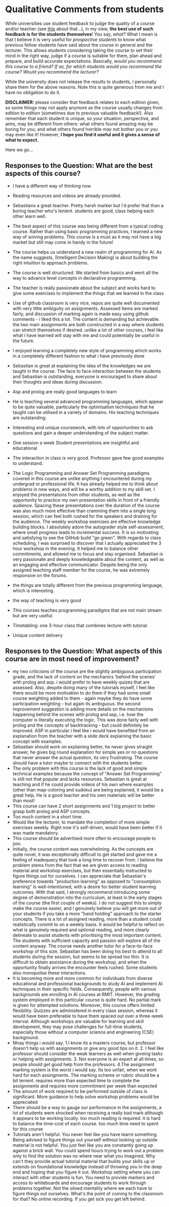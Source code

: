 # Qualitative Comments from students

While universities use student feedback to judge the quality of a course and/or teacher (see [this](FAQ-COURSE.md#course-survey-experience-what-why) about that...), in my view, **the best use of such feedback is for the students themselves**! You say, _what?_ What I mean is that I believe it is very useful for _prospective students_ to know what previous fellow students have said about the course in general and the lecturer. This allows students considering taking the course to set their mind in the right way, judge if a course is suitable for them, plan ahead and prepare, and build accurate expectations. Basically, _would you recommend this course to a friend? If so, for which students would you recommend the course? Would you recommend the lecturer?_

While the university does not release the results to students, I personally share them for the above reasons. Note this is quite generous from me and I have no obligation to do it.

**DISCLAIMER:** please consider that feedback relates to each edition given, so some things may not apply anymore as the course usually changes from edition to edition (sometimes due to previous valuable feedback!). Also remember that each student is unique, so your situation, perspective, and aims, may be different from others: what others found amazing may be boring for you; and what others found horrible may not bother you or you may even like it!  However, **I hope you find it useful and it gives a sense of what to expect.**

Here we go...

## Responses to the Question: What are the best aspects of this course?

* I have a different way of thinking now
* Reading resources and videos are already provided.
* Sebastians a great teacher. Pretty harsh marker but i'd prefer that than a boring teacher who's lenient.
students are good, class helping each other learn well.
* The best aspect of this course was being different from a typical coding course. Rather than using basic programming practices, I learned a new way of solving problems. This course is a must as it may not have a big market but still may come in handy in the future!
* The course helps us understand a new realm of programming for AI. As the name suggests, (Intelligent Decision Making) is about building the right intuition to approach problems.
* The course is well structured. We started from basics and went all the way to advance level concepts in declarative programming.
* The teacher is really passionate about the subject and works hard to give some exercises to implement the things that we learned in the class
* Use of github classroom is very nice, repos are quite well documented with very little ambiguity on assignments. Assessed items are marked fairly, and discussion of marking again is made easy using github comments - i liked this a lot. The content is demanding but achievable. the two main assignments are both constructed in a way where students can stretch themselves if desired.  unlike a lot of other courses, i feel like what i have learned will stay with me and could potentially be useful in the future.
* I enjoyed learning a completely new style of programming which works in a completely different fashion to what i have previously done
* Sebastian is great at explaining the idea of the knowledges we are taught in the course. The face to face interaction between the students and Sebastian is outstanding, everyone is encouraged to share about their thoughts and ideas during discussion.

* Asp and prolog are really good languages to learn
* He is teaching several advanced programming languages, which appear to be quite valuable, particularly the optimisation techniques that he taught can be utilised in a variety of domains. His teaching techniques are outstanding.
* Interesting and unique coursework, with lots of opportunities to ask questions and gain a deeper understanding of the subject matter.
* One session a week   Student presentations are insightful and educational
* The interaction in class is very good. Professor gave few good examples to understand.
* The Logic Programming and Answer Set Programming paradigms covered in this course are unlike anything I encountered during my undergrad or professional life. It has already helped me to think about problems in new ways, and will be a worthy addition to my skill set.  I enjoyed the presentations from other students, as well as the opportunity to practice my own presentation skills in front of a friendly audience. Spacing these presentations over the duration of the course was also much more effective than cramming them into a single long session, which can feel both rushed for the speakers and draining for the audience.  The weekly workshop exercises are effective knowledge building blocks. I absolutely adore the autograder style self-assessment, where small progress leads to incremental success. It is so motivating and satisfying to see the GitHub build "go green".  With regards to class scheduling, I was surprised to discover that I actually appreciated the 3 hour workshop in the evening. It helped me to balance other commitments, and allowed me to focus and stay organised.  Sebastian is very passionate and deeply knowledgeable about the content, as well as an engaging and effective communicator. Despite being the only assigned teaching staff member for the course, he was extremely responsive on the forums.
* the things are totally different from the previous programming language, which is interesting.
* the way of teaching is very good
* This courses teaches programming paradigms that are not main stream but are very useful.
* Timetabling: one 3-hour class that combines lecture with tutorial
* Unique content delivery



## Responses to the Question: What aspects of this course are in most need of improvement?

* my two criticisms of the course are the slightly ambiguous participation grade, and the lack of content on the mechanics 'behind the scenes' with prolog and asp.  i would prefer to have weekly quizes that are assessed. Also, despite doing many of the tutorials myself, I feel like there would be more motivation to do them if they had some small course weighting added to them - again maybe they do have some participation weighting - but again its ambiguous.  the second improvement suggestion is adding more details on the mechanisms happening behind the scenes with prolog and asp, i.e. how the computer is literally executing the logic. This was done fairly well with prolog and the concepts of backtracking - but could definitely be improved. ASP in particular i feel like i would have benefited from an explanation from the teacher with a slide deck explaining the basic concept with examples.
* Sebastian should work on explaining better, he never gives straight answer, he gives big round explanation for simple yes or no questions that never answer the actual question, its very frustrating. The course should have a tutor maybe to connect with the students better.
* The only problem with this course is the lack of good and simple technical examples because the concept of "Answer Set Programming" is still not that popular and lacks resources. Sebastian is great at teaching and if he could provide videos of his own where examples (other than map-coloring and sudoku) are being explained, it would be a great help. He is a good teacher and his own materials will be better than most!
* This course can have 2 short assignments and 1 big project to better grasp both prolog and ASP concepts.
* Too much content in a short time.
* Would like the lecturer, to mandate the completion of more simple exercises weekly. Right now it's self-driven, would have been better if it was made mandatory.
* This course should be advertised more often to encourage people to join.
* Initially, the course content was overwhelming. As the concepts are quite novel, it was exceptionally difficult to get started and gave me a feeling of inadequacy that took a long time to recover from. I believe the problem stems from the fact that we are given access to reading material and workshop exercises, but then essentially instructed to figure things out for ourselves. I can appreciate that Sebastian's preference towards "production learning" as opposed to "consumption learning" is well-intentioned, with a desire for better student learning outcomes. With that said, I strongly recommend introducing some degree of demonstration into the curriculum, at least in the early stages of the course (the first couple of weeks). I do not suggest this to simply make the course easier, and I genuinely believe you will get more out of your students if you take a more "hand holding" approach to the starter concepts.  There is a lot of assigned reading, more than a student could realistically commit to on a weekly basis. It would be helpful to reflect on what is genuinely required and optional reading, and more clearly delineate to assist students with prioritising the most important content. The students with sufficient capacity and passion will explore all of the content anyway.  The course needs another tutor for a face-to-face workshop of this size. Sebastian has been doing his best to attend to all students during the session, but seems to be spread too thin. It is difficult to obtain assistance during the workshop, and when the opportunity finally arrives the encounter feels rushed. Some students also monopolise these interactions.
* It is becoming more and more common for individuals from diverse educational and professional backgrounds to study AI and implement AI techniques in their specific fields. Consequently, people with various backgrounds are enrolling in AI courses at RMIT. However, the grading system employed in this particular course is quite hard. No partial mark is given for attempted solutions. Moreover, this course offers limited flexibility. Quizzes are administered in every class session, whereas it would have been preferable to have them spaced out over a three-week interval. Although workshops are valuable for learning and skill development, they may pose challenges for full-time students, especially those without a computer science and engineering (CSE) background.
* Mnay things i would say. 1.I know its a masters course, but professor doesn't help us with assignments or give any good tips on it. 2. I feel like professor should consider the weak learners as well when giveing tasks or helping with assignments. 3. Not everyone is an expert at all times, so people should get good help from the professors. 4.The assignment marking system is the worst i would say. Its too unfair, when we work hard for each assingments. The marking scheme or rubric should be a bit lenient.
requires more than expected time to complete the assignments and requires more commitment per week than expected
* The amount of work required to be performed outside of class is significant. More guidance to help solve workshop problems would be appreciated
* There should be a way to gauge our performance in the assignments, a lot of students were shocked when receiving a really bad mark although it appears to be working locally.
too much reading is required. it is hard to balance the time-cost of each course.
too much time need to spent for this course
* Tutorials aren't helpful. You never feel like you have learnt something. Being advised to figure things out yourself without looking up outside material is not helpful. You just feel like you are constantly going up against a brick wall. You could spend hours trying to work out a problem only to find the solution was no where near what you imagined. Why can't they provide actual tutorial material that builds your skills up or extends on foundational knowledge instead of throwing you in the deep end and hoping that you figure it out.   Workshop setting where you can interact with other students is fun. You need to provide markers and access to whiteboards and encourage students to work through problems together. Not the siloed mentality where we each have to figure things out ourselves. What's the point of coming to the classroom for that?  No online recording. If you get sick you get left behind.

